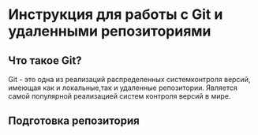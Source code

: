 # Инструкция для работы с Git и удаленными репозиториями
 
 ## Что такое Git?
 Git - это одна из реализаций распределенных системконтроля версий, имеющая как и локальные,так и удаленные  репозитории. Является самой популярной реализацией систем контроля версий в мире.
 ## Подготовка репозитория
 
